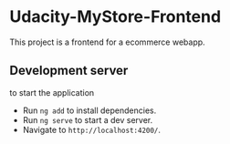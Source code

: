 # Udacity-MyStore-Frontend

This project is a frontend for a ecommerce webapp.

## Development server

to start the application 
- Run ```ng add``` to install dependencies.
- Run ``ng serve`` to start a dev server.
- Navigate to `http://localhost:4200/`. 
